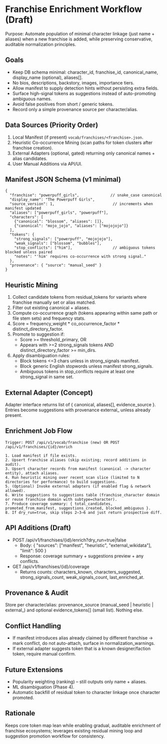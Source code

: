 # Franchise Enrichment Workflow (Draft)

Purpose: Automate population of minimal character linkage (just name + aliases) when a new franchise is added, while preserving conservative, auditable normalization principles.

## Goals
- Keep DB schema minimal: character_id, franchise_id, canonical_name, display_name (optional), aliases[].
- No bios, descriptions, backstory, images, importance tiers.
- Allow manifest to supply detection hints without persisting extra fields.
- Surface high-signal tokens as suggestions instead of auto-promoting ambiguous names.
- Avoid false positives from short / generic tokens.
- Record only a simple provenance source per character/alias.

## Data Sources (Priority Order)
1. Local Manifest (if present) `vocab/franchises/<franchise>.json`.
2. Heuristic Co-occurrence Mining (scan paths for token clusters after franchise creation).
3. External Adapters (optional, gated) returning only canonical names + alias candidates.
4. User Manual Additions via API/UI.

## Manifest JSON Schema (v1 minimal)
```
{
  "franchise": "powerpuff_girls",              // snake_case canonical
  "display_name": "The Powerpuff Girls",
  "source_version": 1,                          // increments when manifest updated
  "aliases": ["powerpuff_girls", "powerpuff"],
  "characters": [
    {"canonical": "blossom", "aliases": []},
    {"canonical": "mojo_jojo", "aliases": ["mojojojo"]}
  ],
  "tokens": {
    "strong_signals": ["powerpuff", "mojojojo"],
    "weak_signals": ["blossom", "bubbles"],
    "stop_conflicts": ["him"],                  // ambiguous tokens blocked unless paired
    "notes": "'him' requires co-occurrence with strong signal."
  },
  "provenance": { "source": "manual_seed" }
}
```

## Heuristic Mining
1. Collect candidate tokens from residual_tokens for variants where franchise manually set or alias matched.
2. Filter out existing canonical + aliases.
3. Compute co-occurrence graph (tokens appearing within same path or file stem sets) and frequency stats.
4. Score = frequency_weight * co_occurrence_factor * distinct_directory_factor.
5. Promote to suggestion if:
   - Score >= threshold_primary, OR
   - Appears with >=2 strong_signals tokens AND distinct_directory_factor >= min_dirs.
6. Apply disambiguation rules:
   - Block tokens <=3 chars unless in strong_signals manifest.
   - Block generic English stopwords unless manifest strong_signals.
   - Ambiguous tokens in stop_conflicts require at least one strong_signal in same set.

## External Adapter (Concept)
Adapter interface returns list of { canonical, aliases[], evidence_source }.
Entries become suggestions with provenance external_<adapter> unless already present.

## Enrichment Job Flow
```
Trigger: POST /api/v1/vocab/franchise (new) OR POST /api/v1/franchises/{id}/enrich

1. Load manifest if file exists.
2. Upsert franchise aliases (skip existing; record additions in audit).
3. Upsert character records from manifest (canonical -> character entity), attach aliases.
4. Run heuristic mining over recent scan slice (limited to N directories for performance) to build suggestions.
5. (Optional) Invoke external adapters (if enabled flag & network allowed).
6. Write suggestions to suggestions table (franchise_character domain or reuse franchise domain with subtype=character).
7. Produce coverage summary: { total_candidates, promoted_from_manifest, suggestions_created, blocked_ambiguous }.
8. If dry_run=true, skip steps 2–3–6 and just return prospective diff.
```

## API Additions (Draft)
- POST /api/v1/franchises/{id}/enrich?dry_run=true|false
  - Body: { "sources": ["manifest", "heuristic", "external_wikidata"], "limit": 500 }
  - Response: coverage summary + suggestions preview + any conflicts.
- GET /api/v1/franchises/{id}/coverage
  - Returns counts: characters_known, characters_suggested, strong_signals_count, weak_signals_count, last_enriched_at.

## Provenance & Audit
Store per character/alias: provenance_source (manual_seed | heuristic | external_<adapter>) and optional evidence_tokens[] (small list). Nothing else.

## Conflict Handling
- If manifest introduces alias already claimed by different franchise → mark conflict, do not auto-attach, surface in normalization_warnings.
- If external adapter suggests token that is a known designer/faction token, require manual confirm.

## Future Extensions
- Popularity weighting (ranking) – still outputs only name + aliases.
- ML disambiguation (Phase 4).
- Automatic backfill of residual token to character linkage once character promoted.

## Rationale
Keeps core token map lean while enabling gradual, auditable enrichment of franchise ecosystems; leverages existing residual mining loop and suggestion promotion workflow for consistency.
